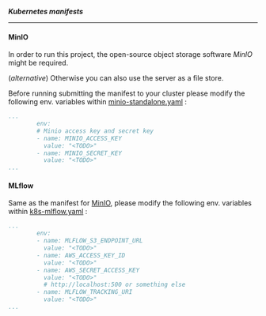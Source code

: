 ***Kubernetes manifests***

___

#### MinIO

In order to run this project, the open-source object storage software *MinIO* might be required.

(*alternative*) Otherwise you can also use the server as a file store.

Before running submitting the manifest to your cluster please modify the following env. variables within [minio-standalone.yaml](minio-standalone.yaml) :
```yaml
...
        env:
        # Minio access key and secret key
        - name: MINIO_ACCESS_KEY
          value: "<TODO>"
        - name: MINIO_SECRET_KEY
          value: "<TODO>"
...
```


#### MLflow

Same as the manifest for [MinIO](#minio), please modify the following env. variables within [k8s-mlflow.yaml](k8s-mlflow.yaml) :

```yaml
...
        env:
        - name: MLFLOW_S3_ENDPOINT_URL
          value: "<TODO>"
        - name: AWS_ACCESS_KEY_ID
          value: "<TODO>"
        - name: AWS_SECRET_ACCESS_KEY
          value: "<TODO>"
          # http://localhost:500 or something else
        - name: MLFLOW_TRACKING_URI
          value: "<TODO>"
...
```


